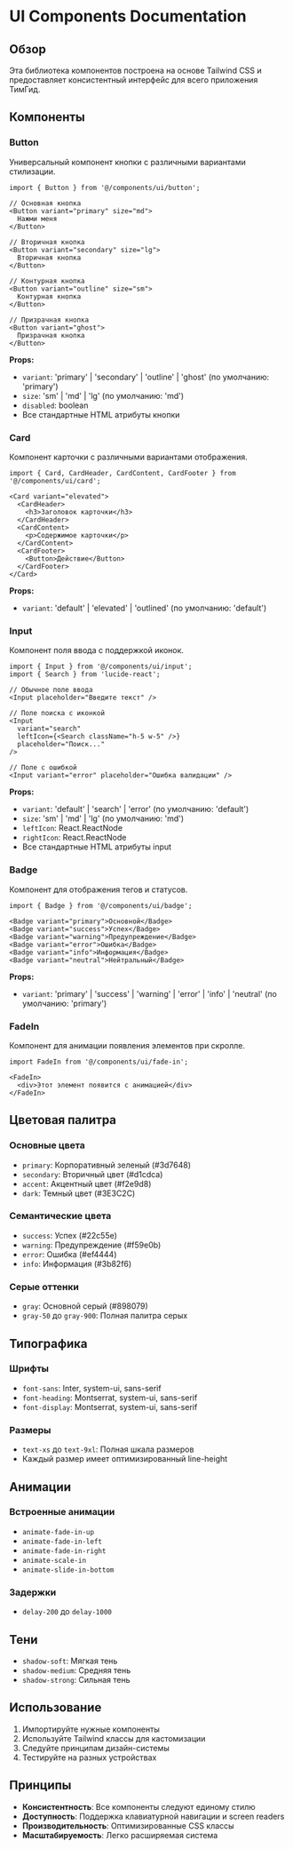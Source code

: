 # UI Components Documentation

## Обзор

Эта библиотека компонентов построена на основе Tailwind CSS и предоставляет консистентный интерфейс для всего приложения ТимГид.

## Компоненты

### Button

Универсальный компонент кнопки с различными вариантами стилизации.

```tsx
import { Button } from '@/components/ui/button';

// Основная кнопка
<Button variant="primary" size="md">
  Нажми меня
</Button>

// Вторичная кнопка
<Button variant="secondary" size="lg">
  Вторичная кнопка
</Button>

// Контурная кнопка
<Button variant="outline" size="sm">
  Контурная кнопка
</Button>

// Призрачная кнопка
<Button variant="ghost">
  Призрачная кнопка
</Button>
```

**Props:**
- `variant`: 'primary' | 'secondary' | 'outline' | 'ghost' (по умолчанию: 'primary')
- `size`: 'sm' | 'md' | 'lg' (по умолчанию: 'md')
- `disabled`: boolean
- Все стандартные HTML атрибуты кнопки

### Card

Компонент карточки с различными вариантами отображения.

```tsx
import { Card, CardHeader, CardContent, CardFooter } from '@/components/ui/card';

<Card variant="elevated">
  <CardHeader>
    <h3>Заголовок карточки</h3>
  </CardHeader>
  <CardContent>
    <p>Содержимое карточки</p>
  </CardContent>
  <CardFooter>
    <Button>Действие</Button>
  </CardFooter>
</Card>
```

**Props:**
- `variant`: 'default' | 'elevated' | 'outlined' (по умолчанию: 'default')

### Input

Компонент поля ввода с поддержкой иконок.

```tsx
import { Input } from '@/components/ui/input';
import { Search } from 'lucide-react';

// Обычное поле ввода
<Input placeholder="Введите текст" />

// Поле поиска с иконкой
<Input 
  variant="search"
  leftIcon={<Search className="h-5 w-5" />}
  placeholder="Поиск..."
/>

// Поле с ошибкой
<Input variant="error" placeholder="Ошибка валидации" />
```

**Props:**
- `variant`: 'default' | 'search' | 'error' (по умолчанию: 'default')
- `size`: 'sm' | 'md' | 'lg' (по умолчанию: 'md')
- `leftIcon`: React.ReactNode
- `rightIcon`: React.ReactNode
- Все стандартные HTML атрибуты input

### Badge

Компонент для отображения тегов и статусов.

```tsx
import { Badge } from '@/components/ui/badge';

<Badge variant="primary">Основной</Badge>
<Badge variant="success">Успех</Badge>
<Badge variant="warning">Предупреждение</Badge>
<Badge variant="error">Ошибка</Badge>
<Badge variant="info">Информация</Badge>
<Badge variant="neutral">Нейтральный</Badge>
```

**Props:**
- `variant`: 'primary' | 'success' | 'warning' | 'error' | 'info' | 'neutral' (по умолчанию: 'primary')

### FadeIn

Компонент для анимации появления элементов при скролле.

```tsx
import FadeIn from '@/components/ui/fade-in';

<FadeIn>
  <div>Этот элемент появится с анимацией</div>
</FadeIn>
```

## Цветовая палитра

### Основные цвета
- `primary`: Корпоративный зеленый (#3d7648)
- `secondary`: Вторичный цвет (#d1cdca)
- `accent`: Акцентный цвет (#f2e9d8)
- `dark`: Темный цвет (#3E3C2C)

### Семантические цвета
- `success`: Успех (#22c55e)
- `warning`: Предупреждение (#f59e0b)
- `error`: Ошибка (#ef4444)
- `info`: Информация (#3b82f6)

### Серые оттенки
- `gray`: Основной серый (#898079)
- `gray-50` до `gray-900`: Полная палитра серых

## Типографика

### Шрифты
- `font-sans`: Inter, system-ui, sans-serif
- `font-heading`: Montserrat, system-ui, sans-serif
- `font-display`: Montserrat, system-ui, sans-serif

### Размеры
- `text-xs` до `text-9xl`: Полная шкала размеров
- Каждый размер имеет оптимизированный line-height

## Анимации

### Встроенные анимации
- `animate-fade-in-up`
- `animate-fade-in-left`
- `animate-fade-in-right`
- `animate-scale-in`
- `animate-slide-in-bottom`

### Задержки
- `delay-200` до `delay-1000`

## Тени

- `shadow-soft`: Мягкая тень
- `shadow-medium`: Средняя тень
- `shadow-strong`: Сильная тень

## Использование

1. Импортируйте нужные компоненты
2. Используйте Tailwind классы для кастомизации
3. Следуйте принципам дизайн-системы
4. Тестируйте на разных устройствах

## Принципы

- **Консистентность**: Все компоненты следуют единому стилю
- **Доступность**: Поддержка клавиатурной навигации и screen readers
- **Производительность**: Оптимизированные CSS классы
- **Масштабируемость**: Легко расширяемая система 